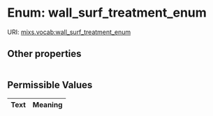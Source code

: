 
# Enum: wall_surf_treatment_enum




URI: [mixs.vocab:wall_surf_treatment_enum](https://w3id.org/mixs/vocab/wall_surf_treatment_enum)


## Other properties

|  |  |  |
| --- | --- | --- |

## Permissible Values

| Text | Meaning |
| :--- | --------: |

